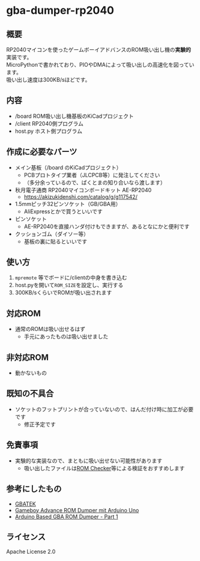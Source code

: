 # gba-dumper-rp2040
## 概要
RP2040マイコンを使ったゲームボーイアドバンスのROM吸い出し機の**実験的**実装です。  
MicroPythonで書かれており、PIOやDMAによって吸い出しの高速化を図っています。  
吸い出し速度は300KB/sほどです。

## 内容
- /board ROM吸い出し機基板のKiCadプロジェクト
- /client RP2040側プログラム
- host.py ホスト側プログラム

## 作成に必要なパーツ
- メイン基板（/board のKiCadプロジェクト）
  - PCBプロトタイプ業者（JLCPCB等）に発注してください
  - （多分余っているので、ぱくとまの知り合いなら渡します）
- 秋月電子通商 RP2040マイコンボードキット AE-RP2040
  - https://akizukidenshi.com/catalog/g/g117542/
- 1.5mmピッチ32ピンソケット（GB/GBA用）
  - AliExpressとかで買うといいです
- ピンソケット
  - AE-RP2040を直接ハンダ付けもできますが、あるとなにかと便利です
- クッションゴム（ダイソー等）
  - 基板の裏に貼るといいです

## 使い方
1. `mpremote` 等でボードに/clientの中身を書き込む
2. host.pyを開いて`ROM_SIZE`を設定し、実行する
3. 300KB/sくらいでROMが吸い出されます

## 対応ROM
- 通常のROMは吸い出せるはず
  - 手元にあったものは吸い出せました

## 非対応ROM
- 動かないもの

## 既知の不具合
- ソケットのフットプリントが合っていないので、はんだ付け時に加工が必要です
  - 修正予定です

## 免責事項
- 実験的な実装なので、まともに吸い出せない可能性があります
  - 吸い出したファイルは[ROM Checker](http://mrchecker.web.fc2.com/checker/rom_checker.html)等による検証をおすすめします

## 参考にしたもの
- [GBATEK](http://problemkaputt.de/gbatek.htm)
- [Gameboy Advance ROM Dumper mit Arduino Uno](https://robinwieschendorf.de/posts/2016/04/gameboy-advance-rom-dumper-mit-arduino-uno/)
- [Arduino Based GBA ROM Dumper - Part 1](https://douevenknow.us/post/68126856498/arduino-based-gba-rom-dumper-part-1)

## ライセンス
Apache License 2.0